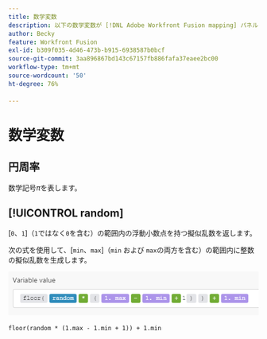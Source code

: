 ```yaml
---
title: 数学変数
description: 以下の数学変数が [!DNL Adobe Workfront Fusion mapping] パネルで使用できます。
author: Becky
feature: Workfront Fusion
exl-id: b309f035-4d46-473b-b915-6938587b0bcf
source-git-commit: 3aa896867bd143c67157fb886fafa37eaee2bc00
workflow-type: tm+mt
source-wordcount: '50'
ht-degree: 76%

---
```


# 数学変数

## 円周率

数学記号$\pi$を表します。

## [!UICONTROL random]

[`0`、`1`]（`1`ではなく`0`を含む）の範囲内の浮動小数点を持つ擬似乱数を返します。

次の式を使用して、[`min`、`max`]（`min` および `max`の両方を含む）の範囲内に整数の擬似乱数を生成します。

![ ランダム ](assets/math-variable-random-350x61.png)

```
floor(random * (1.max - 1.min + 1)) + 1.min
```
